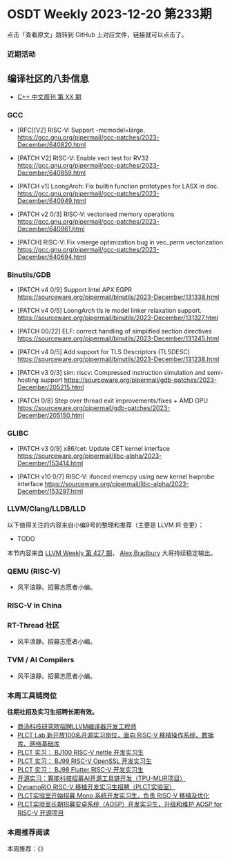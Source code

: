 # OSDT Weekly 2023-12-20 第233期

点击「查看原文」跳转到 GitHub 上对应文件，链接就可以点击了。

### 近期活动

## 编译社区的八卦信息

- [C++ 中文周刊 第 XX 期]()

### GCC

- [RFC][V2] RISC-V: Support -mcmodel=large.
  https://gcc.gnu.org/pipermail/gcc-patches/2023-December/640820.html

- [PATCH V2] RISC-V: Enable vect test for RV32
  https://gcc.gnu.org/pipermail/gcc-patches/2023-December/640859.html

- [PATCH v1] LoongArch: Fix builtin function prototypes for LASX in doc.
  https://gcc.gnu.org/pipermail/gcc-patches/2023-December/640949.html

- [PATCH v2 0/3] RISC-V: vectorised memory operations
  https://gcc.gnu.org/pipermail/gcc-patches/2023-December/640961.html

- [PATCH] RISC-V: Fix vmerge optimization bug in vec_perm vectorization
  https://gcc.gnu.org/pipermail/gcc-patches/2023-December/640694.html

### Binutils/GDB

- [PATCH v4 0/9] Support Intel APX EGPR
  https://sourceware.org/pipermail/binutils/2023-December/131338.html

- [PATCH v4 0/5] LoongArch tls le model linker relaxation support.
  https://sourceware.org/pipermail/binutils/2023-December/131327.html

- [PATCH 00/22] ELF: correct handling of simplified section directives
  https://sourceware.org/pipermail/binutils/2023-December/131245.html

- [PATCH v4 0/5] Add support for TLS Descriptors (TLSDESC)
  https://sourceware.org/pipermail/binutils/2023-December/131238.html

- [PATCH v3 0/3] sim: riscv: Compressed instruction simulation and semi-hosting support
  https://sourceware.org/pipermail/gdb-patches/2023-December/205215.html

- [PATCH 0/8] Step over thread exit improvements/fixes + AMD GPU
  https://sourceware.org/pipermail/gdb-patches/2023-December/205150.html

### GLIBC

- [PATCH v3 0/9] x86/cet: Update CET kernel interface
  https://sourceware.org/pipermail/libc-alpha/2023-December/153414.html

- [PATCH v10 0/7] RISC-V: ifunced memcpy using new kernel hwprobe interface
  https://sourceware.org/pipermail/libc-alpha/2023-December/153297.html

### LLVM/Clang/LLDB/LLD


以下值得关注的内容来自小编9号的整理和推荐（主要是 LLVM IR 变更）：

- TODO

本节内容来自 [LLVM Weekly 第 427 期](http://llvmweekly.org/issue/427)，
[Alex Bradbury](https://www.linkedin.com/in/alex-bradbury/) 大哥持续稳定输出。

### QEMU (RISC-V)

- 风平浪静。招募志愿者小编。

### RISC-V in China

### RT-Thread 社区

- 风平浪静。招募志愿者小编。

### TVM / AI Compilers

- 风平浪静。招募志愿者小编。

### 本周工具链岗位

**往期社招及实习生招聘长期有效。**

- [商汤科技研究院招聘LLVM编译器开发工程师](https://mp.weixin.qq.com/s/4j-Qin8LFUJlzKzFIpIKpw)
- [PLCT Lab 新开放100名开源实习岗位，面向 RISC-V 移植操作系统、数据库、网络基础库](https://mp.weixin.qq.com/s/ebvIxcplB8Jtw18LMoXTTQ)
- [PLCT 实习： BJ100 RISC-V nettle 开发实习生](https://mp.weixin.qq.com/s/GEUKRlxILFpdHQbv-yxWQQ)
- [PLCT 实习： BJ99 RISC-V OpenSSL 开发实习生](https://mp.weixin.qq.com/s/pzy6sbW50r3aLw3Dt36oBQ)
- [PLCT 实习： BJ98 Flutter RISC-V 开发实习生](https://mp.weixin.qq.com/s/gQYT_rhtLE8jGg6WWAztDA)
- [开源实习：算能科技招募AI开源工具链开发（TPU-MLIR项目）](https://mp.weixin.qq.com/s/IBJh0ip4k11PzIMZecsWSw)
- [DynamoRIO RISC-V 移植开发实习生招聘（PLCT实验室）](https://mp.weixin.qq.com/s/J_5TjT6DOqeOXJXQI5VQxw)
- [PLCT实验室开始招募 Mono 系统开发实习生，负责 RISC-V 移植及优化](https://mp.weixin.qq.com/s/whEW7Hay1jIP1tBzIPay1A)
- [PLCT实验室长期招募安卓系统（AOSP）开发实习生，升级和维护 AOSP for RISC-V 开源项目](https://mp.weixin.qq.com/s/dJP2cEB1nex2inR5c-cJog)


### 本周推荐阅读

本周推荐：《》
